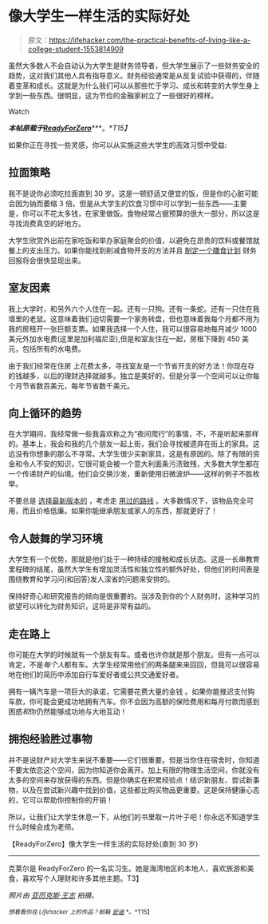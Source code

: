 # 像大学生一样生活的实际好处

> 原文：<https://lifehacker.com/the-practical-benefits-of-living-like-a-college-student-1553814909>

虽然大多数人不会自动认为大学生是财务领导者，但大学生展示了一些财务安全的趋势，这对我们其他人具有指导意义。财务经验通常是从反复试验中获得的，伴随着变革和成长。这就是为什么我们可以从那些忙于学习、成长和转变的大学生身上学到一些东西。很明显，这为节俭的金融家树立了一些很好的榜样。

Watch

***本帖原载于***[***ReadyForZero***](http://blog.readyforzero.com/the-practical-benefits-of-living-like-a-college-student/)***。**T15】*

如果你正在寻找一些灵感，你可以从实施这些大学生的高效习惯中受益:

## 拉面策略

我不是说你必须吃拉面直到 30 岁。这是一顿舒适又便宜的饭，但是你的心脏可能会因为钠而萎缩 3 倍。但是从大学生的饮食习惯中可以学到一些东西——主要是，你可以不花太多钱，在家里做饭。食物经常占据预算的很大一部分，所以这是寻找消费真空的好地方。

大学生欣赏外出前在家吃饭和举办家庭聚会的价值，以避免在昂贵的饮料或餐馆就餐上的支出压力。如果你能找到削减食物开支的方法并且 [制定一个膳食计划](http://blog.readyforzero.com/how-i-plan-meals-to-save-more-money/) 财务回报将会很快显现出来。

## 室友因素

我上大学时，和另外六个人住在一起。还有一只狗。还有一条蛇。还有一只住在我墙里的老鼠。这意味着我们迫切需要一个家务转盘，但也意味着我每个月都不用为我的房租开一张巨额支票。如果我选择一个人住，我可以很容易地每月减少 1000 美元外加水电费(这里是加利福尼亚),但是和室友住在一起，房租下降到 450 美元，包括所有的水电费。

由于我们经常在住房 上花费太多，寻找室友是一个节省开支的好方法！你现在存的钱越多，以后的理财选择就越多。独立是美好的，但是分享一个空间可以让你每个月节省数百美元，每年节省数千美元。

## 向上循环的趋势

在大学期间，我经常做一些我喜欢称之为“夜间爬行”的事情，不，不是听起来那样的。基本上，我会和我的几个朋友一起上街，我们会寻找被遗弃在街上的家具。这远没有你想象的那么不寻常。大学生很少买新家具，这是有原因的。除了有限的资金和令人不安的知识，它很可能会被一个意大利面条污渍致残，大多数大学生都在一个传递财产的仙境。他们会交换沙发，重新使用旧微波炉——这样的例子不胜枚举。

不要总是 [选择最新版本的](http://blog.readyforzero.com/dangerous-shopping-traps-to-avoid/) ，考虑走 [用过的路线](https://lifehacker.com/the-top-brands-for-refurbished-electronics-1550369519) 。大多数情况下，该物品完全可用，而且价格低廉。如果你能继承朋友或家人的东西，那就更好了！

## 令人鼓舞的学习环境

大学生有一个优势，那就是他们处于一种持续的接触和成长状态。这是一长串教育里程碑的结尾，虽然大学生有增加灵活性和独立性的额外好处，但他们的时间表是围绕教育和学习问(和回答)发人深省的问题来安排的。

保持好奇心和研究报告的倾向是很重要的。当涉及到你的个人财务时，这种学习的欲望可以转化为财务知识，这将是非常有益的。

## 走在路上

你可能在大学的时候就有一个朋友有车。或者也许你就是那个朋友。但有一点可以肯定，不是*每个人*都有车。大学生经常用他们的两条腿来来回回，但我可以很容易地在他们的简历中添加自行车爱好者或公共交通爱好者。

拥有一辆汽车是一项巨大的承诺，它需要花费大量的金钱 。如果你能推迟支付购车款，你可能会更成功地拥有汽车。你不会因为高额的保险费用和每月付款而感到困惑*和*你仍然能够成功地与大地互动！

## 拥抱经验胜过事物

并不是说财产对大学生来说不重要——它们很重要。但是当你住在宿舍时，你知道不要太依恋这个空间，因为你知道你会离开。加上有限的物理生活空间，你就没有太多的空间来存放获得的东西。但是你确实在积累经验点！结识新朋友、尝试新事物，以及在尝试新兴趣中找到价值，这些都比购买物品更重要。这是保持健康心态的，它可以帮助你控制你的开销！

所以，让我们让大学生休息一下，从他们的书里取一片叶子吧！你永远不知道学生什么时候会成为老师。

【ReadyForZero】像大学生一样生活的实际好处(直到 30 岁)

* * *

克莱尔是 ReadyForZero 的一名实习生。她是海湾地区的本地人，喜欢旅游和美食，喜欢写个人理财和许多其他主题。T3】

*照片由* [*亚历克斯·王志*](https://www.flickr.com/photos/agaylon/61374980/) *拍摄。*

<small>*想看看你在 Lifehacker 上的作品？邮箱*</small> [<small>*安迪*</small>](mailto:andy@lifehacker.com) <small>*。*T15】</small>